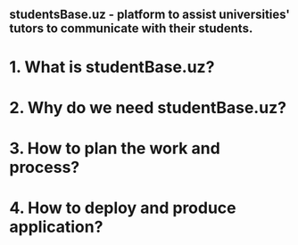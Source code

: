 ## studentsBase.uz - platform to assist universities' tutors to communicate with their students.

# 1. What is studentBase.uz?
# 2. Why do we need  studentBase.uz?
# 3. How to plan the work and process?
# 4. How to deploy and produce application?